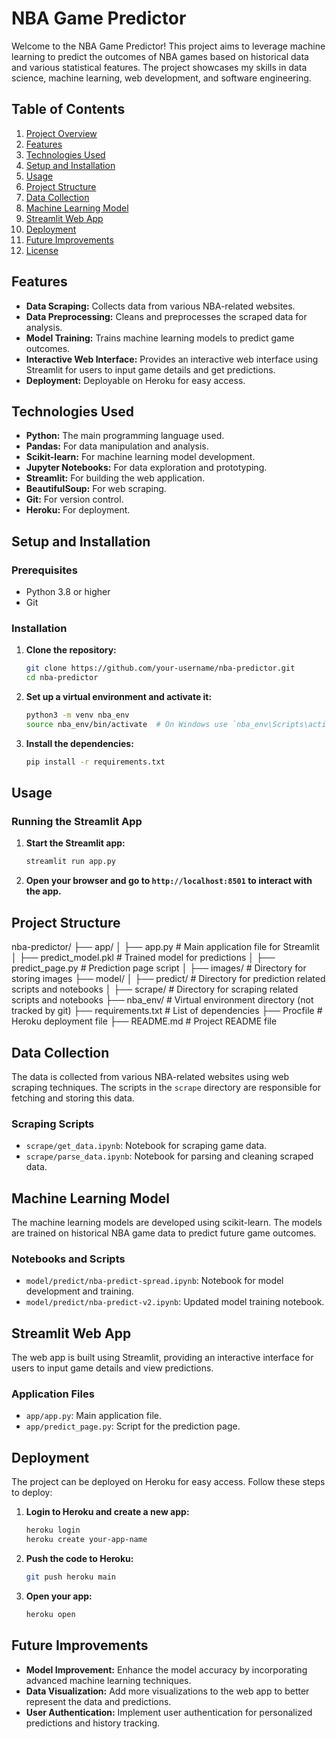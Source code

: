 # NBA Game Predictor

Welcome to the NBA Game Predictor! This project aims to leverage machine learning to predict the outcomes of NBA games based on historical data and various statistical features. The project showcases my skills in data science, machine learning, web development, and software engineering.

## Table of Contents
1. [Project Overview](#nba-game-predictor)
2. [Features](#features)
3. [Technologies Used](#technologies-used)
4. [Setup and Installation](#setup-and-installation)
5. [Usage](#usage)
6. [Project Structure](#project-structure)
7. [Data Collection](#data-collection)
8. [Machine Learning Model](#machine-learning-model)
9. [Streamlit Web App](#streamlit-web-app)
10. [Deployment](#deployment)
11. [Future Improvements](#future-improvements)
12. [License](#license)

## Features

- **Data Scraping:** Collects data from various NBA-related websites.
- **Data Preprocessing:** Cleans and preprocesses the scraped data for analysis.
- **Model Training:** Trains machine learning models to predict game outcomes.
- **Interactive Web Interface:** Provides an interactive web interface using Streamlit for users to input game details and get predictions.
- **Deployment:** Deployable on Heroku for easy access.

## Technologies Used

- **Python:** The main programming language used.
- **Pandas:** For data manipulation and analysis.
- **Scikit-learn:** For machine learning model development.
- **Jupyter Notebooks:** For data exploration and prototyping.
- **Streamlit:** For building the web application.
- **BeautifulSoup:** For web scraping.
- **Git:** For version control.
- **Heroku:** For deployment.

## Setup and Installation

### Prerequisites
- Python 3.8 or higher
- Git

### Installation

1. **Clone the repository:**

    ```bash
    git clone https://github.com/your-username/nba-predictor.git
    cd nba-predictor
    ```

2. **Set up a virtual environment and activate it:**

    ```bash
    python3 -m venv nba_env
    source nba_env/bin/activate  # On Windows use `nba_env\Scripts\activate`
    ```

3. **Install the dependencies:**

    ```bash
    pip install -r requirements.txt
    ```

## Usage

### Running the Streamlit App

1. **Start the Streamlit app:**

    ```bash
    streamlit run app.py
    ```

2. **Open your browser and go to `http://localhost:8501` to interact with the app.**

## Project Structure

nba-predictor/
├── app/
│ ├── app.py # Main application file for Streamlit
│ ├── predict_model.pkl # Trained model for predictions
│ ├── predict_page.py # Prediction page script
│ ├── images/ # Directory for storing images
├── model/
│ ├── predict/ # Directory for prediction related scripts and notebooks
│ ├── scrape/ # Directory for scraping related scripts and notebooks
├── nba_env/ # Virtual environment directory (not tracked by git)
├── requirements.txt # List of dependencies
├── Procfile # Heroku deployment file
├── README.md # Project README file


## Data Collection

The data is collected from various NBA-related websites using web scraping techniques. The scripts in the `scrape` directory are responsible for fetching and storing this data.

### Scraping Scripts

- `scrape/get_data.ipynb`: Notebook for scraping game data.
- `scrape/parse_data.ipynb`: Notebook for parsing and cleaning scraped data.

## Machine Learning Model

The machine learning models are developed using scikit-learn. The models are trained on historical NBA game data to predict future game outcomes.

### Notebooks and Scripts

- `model/predict/nba-predict-spread.ipynb`: Notebook for model development and training.
- `model/predict/nba-predict-v2.ipynb`: Updated model training notebook.

## Streamlit Web App

The web app is built using Streamlit, providing an interactive interface for users to input game details and view predictions.

### Application Files

- `app/app.py`: Main application file.
- `app/predict_page.py`: Script for the prediction page.

## Deployment

The project can be deployed on Heroku for easy access. Follow these steps to deploy:

1. **Login to Heroku and create a new app:**

    ```bash
    heroku login
    heroku create your-app-name
    ```

2. **Push the code to Heroku:**

    ```bash
    git push heroku main
    ```

3. **Open your app:**

    ```bash
    heroku open
    ```

## Future Improvements

- **Model Improvement:** Enhance the model accuracy by incorporating advanced machine learning techniques.
- **Data Visualization:** Add more visualizations to the web app to better represent the data and predictions.
- **User Authentication:** Implement user authentication for personalized predictions and history tracking.